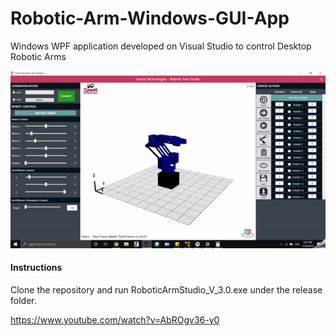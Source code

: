 # Robotic-Arm-Windows-GUI-App
Windows WPF application developed on Visual Studio to control Desktop Robotic Arms

![aly_text](https://github.com/karthikram05/Robotic-Arm-Windows-GUI-App/blob/master/Images/ssgif.gif)

#### Instructions
Clone the repository and run RoboticArmStudio_V_3.0.exe under the release folder.

https://www.youtube.com/watch?v=AbROgv36-y0
